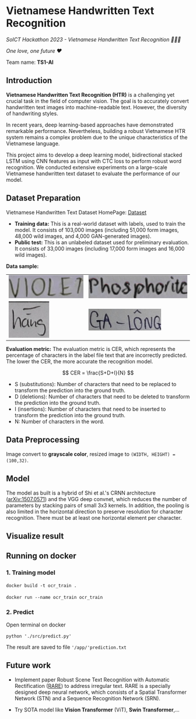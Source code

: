 # Vietnamese Handwritten Text Recognition

_SoICT Hackathon 2023 - Vietnamese Handwritten Text Recognition 🏃‍♂️‍➡️_

_One love, one future ❤️_

Team name: **TS1-AI**

## Introduction

**Vietnamese Handwritten Text Recognition (HTR)** is a challenging yet crucial task in the field of computer vision. The goal is to accurately convert handwritten text images into machine-readable text. However, the diversity of handwriting styles.

In recent years, deep learning-based approaches have demonstrated remarkable performance. Nevertheless, building a robust Vietnamese HTR system remains a complex problem due to the unique characteristics of the Vietnamese language.

This project aims to develop a deep learning model, bidirectional stacked LSTM using CNN features as input with CTC loss to perform robust word recognition. We conducted extensive experiments on a large-scale Vietnamese handwritten text dataset to evaluate the performance of our model.

## Dataset Preparation

Vietnamese Handwritten Text Dataset HomePage: [Dataset](https://aihub.ml/competitions/426)

- **Training data:** This is a real-world dataset with labels, used to train the model. It consists of 103,000 images (including 51,000 form images, 48,000 wild images, and 4,000 GAN-generated images).
- **Public test:** This is an unlabeled dataset used for preliminary evaluation. It consists of 33,000 images (including 17,000 form images and 16,000 wild images).

**Data sample:**

|                                                |                                                |
| ---------------------------------------------- | ---------------------------------------------- |
| ![Alt Text](./visualize/train_img_102992.jpg)  | ![Alt Text](./visualize/train_img_102993.jpg)  |
| ![Alt Text](./visualize/public_test_img_6.jpg) | ![Alt Text](./visualize/public_test_img_7.jpg) |

**Evaluation metric:** The evaluation metric is CER, which represents the percentage of characters in the label file text that are incorrectly predicted. The lower the CER, the more accurate the recognition model.

$$ CER = \frac{S+D+I}{N} $$

- S (substitutions): Number of characters that need to be replaced to transform the prediction into the ground truth.
- D (deletions): Number of characters that need to be deleted to transform the prediction into the ground truth.
- I (insertions): Number of characters that need to be inserted to transform the prediction into the ground truth.
- N: Number of characters in the word.

## Data Preprocessing

Image convert to **grayscale color**, resized image to `(WIDTH, HEIGHT) = (100,32)`.

## Model

The model as built is a hybrid of Shi et al.'s CRNN architecture ([arXiv:1507.0571](https://arxiv.org/abs/1507.05717)) and the VGG deep convnet, which reduces the number of parameters by stacking pairs of small 3x3 kernels. In addition, the pooling is also limited in the horizontal direction to preserve resolution for character recognition. There must be at least one horizontal element per character.

## Visualize result

## Running on docker

### 1. Training model

```
docker build -t ocr_train .

docker run --name ocr_train ocr_train
```

### 2. Predict

Open terminal on docker

```
python './src/predict.py'
```

The result are saved to file `'/app/'prediction.txt`

## Future work

- Implement paper Robust Scene Text Recognition with Automatic Rectification ([RARE](https://arxiv.org/abs/1603.03915)) to address irregular text. RARE is a specially designed deep neural network, which consists of a Spatial Transformer Network (STN) and a Sequence Recognition Network (SRN).

- Try SOTA model like **Vision Transformer** (ViT), **Swin Transformer**,...  
